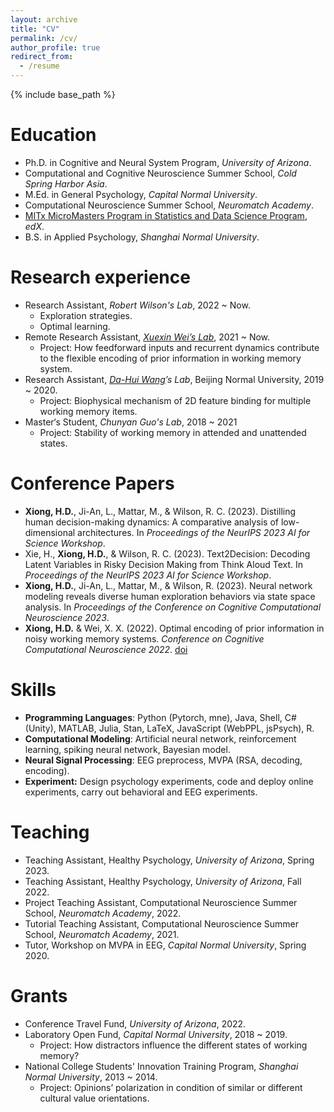 ```yaml
---
layout: archive
title: "CV"
permalink: /cv/
author_profile: true
redirect_from:
  - /resume
---
```


{% include base_path %}

Education
======
* Ph.D. in Cognitive and Neural System Program, *University of Arizona*.
* Computational and Cognitive Neuroscience Summer School, *Cold Spring Harbor Asia*.
* M.Ed. in General Psychology, *Capital Normal University*.
* Computational Neuroscience Summer School, *Neuromatch Academy*.
* [MITx MicroMasters Program in Statistics and Data Science Program](https://micromasters.mit.edu/ds/), *edX*.
* B.S. in Applied Psychology, *Shanghai Normal University*.

Research experience
======
* Research Assistant, *Robert Wilson's Lab*, 2022 ~ Now.
  * Exploration strategies.
  * Optimal learning.
* Remote Research Assistant, *[Xuexin Wei’s Lab](https://sites.google.com/view/xxweineuraltheory/research)*, 2021 ~ Now.
  * Project: How feedforward inputs and recurrent dynamics contribute to the flexible encoding of prior information in working memory system.
* Research Assistant, *[Da-Hui Wang](https://scholar.google.com.au/citations?user=6BkFUZcAAAAJ&hl=en)’s Lab*, Beijing Normal University, 2019 ~ 2020.
  * Project: Biophysical mechanism of 2D feature binding for multiple working memory items.
* Master‘s Student, *Chunyan Guo's Lab*, 2018 ~ 2021
  * Project: Stability of working memory in attended and unattended states. 

Conference Papers
======

- **Xiong, H.D.**, Ji-An, L., Mattar, M., & Wilson, R. C. (2023). Distilling human decision-making dynamics: A comparative analysis of low-dimensional architectures. In *Proceedings of the NeurIPS 2023 AI for Science Workshop*.
- Xie, H., **Xiong, H.D.**, & Wilson, R. C. (2023). Text2Decision: Decoding Latent Variables in Risky Decision Making from Think Aloud Text. In *Proceedings of the NeurIPS 2023 AI for Science Workshop*.
- **Xiong, H.D.**, Ji-An, L., Mattar, M., & Wilson, R. (2023). Neural  network modeling reveals diverse human exploration behaviors via state  space analysis. In *Proceedings of the Conference on Cognitive Computational Neuroscience 2023*.
- **Xiong, H.D.** & Wei, X. X. (2022). Optimal encoding of prior information in noisy working memory systems. *Conference on Cognitive Computational Neuroscience 2022*. [doi](https://doi.org/10.32470/CCN.2022.1162-0)

Skills
======

* **Programming Languages**: Python (Pytorch, mne), Java, Shell, C# (Unity), MATLAB, Julia, Stan, LaTeX, JavaScript (WebPPL, jsPsych), R. 
* **Computational Modeling**: Artificial neural network, reinforcement learning, spiking neural network, Bayesian model.
* **Neural Signal Processing**: EEG preprocess, MVPA (RSA, decoding, encoding).
* **Experiment:** Design psychology experiments, code and deploy online experiments, carry out behavioral and EEG experiments.

Teaching
======

- Teaching Assistant, Healthy Psychology, *University of Arizona*, Spring 2023.
- Teaching Assistant, Healthy Psychology, *University of Arizona*, Fall 2022.
- Project Teaching Assistant, Computational Neuroscience Summer School, *Neuromatch Academy*, 2022.
- Tutorial Teaching Assistant, Computational Neuroscience Summer School, *Neuromatch Academy*, 2021.	
- Tutor, Workshop on MVPA in EEG, *Capital Normal University*, Spring 2020.

Grants
======

- Conference Travel Fund, *University of Arizona*, 2022.
- Laboratory Open Fund, *Capital Normal University*, 2018 ~ 2019.
  - Project: How distractors influence the different states of working memory?
- National College Students' Innovation Training Program, *Shanghai Normal University*, 2013 ~ 2014.
  - Project: Opinions’ polarization in condition of similar or different cultural value orientations.
